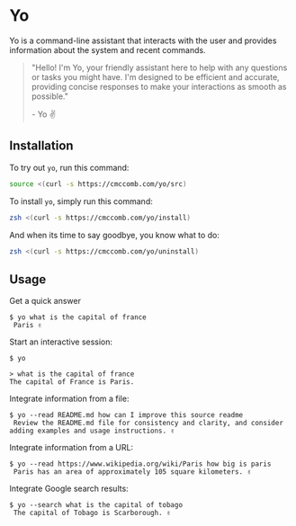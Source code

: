 # Yo 

Yo is a command-line assistant that interacts with the user and provides information about the system and recent commands.

> "Hello! I'm Yo, your friendly assistant here to help with any questions or tasks you might have. I'm designed to be efficient and accurate, providing concise responses to make your interactions as smooth as possible."
> 
> \- Yo ✌️

## Installation

To try out `yo`, run this command:
```zsh
source <(curl -s https://cmccomb.com/yo/src)
```

To install `yo`, simply run this command:
```zsh
zsh <(curl -s https://cmccomb.com/yo/install)
```

And when its time to say goodbye, you know what to do:
```zsh
zsh <(curl -s https://cmccomb.com/yo/uninstall)
```

## Usage
Get a quick answer
```shell,no_run
$ yo what is the capital of france
 Paris ✌️
```

Start an interactive session:
```shell,no_run
$ yo

> what is the capital of france
The capital of France is Paris.
```

Integrate information from a file:
```shell,no_run
$ yo --read README.md how can I improve this source readme
 Review the README.md file for consistency and clarity, and consider adding examples and usage instructions. ✌️
```

Integrate information from a URL:
```shell,no_run
$ yo --read https://www.wikipedia.org/wiki/Paris how big is paris
 Paris has an area of approximately 105 square kilometers. ✌️
```
Integrate Google search results:
```shell,no_run
$ yo --search what is the capital of tobago
 The capital of Tobago is Scarborough. ✌️
```